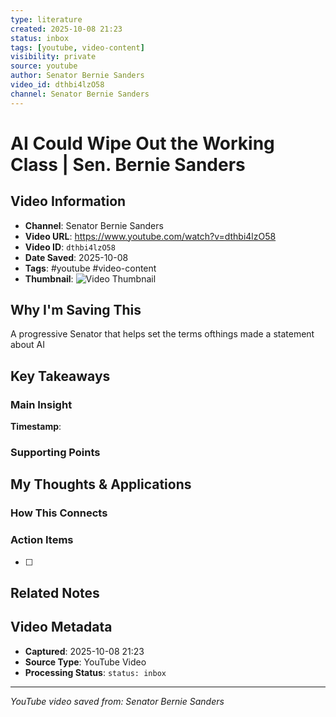 ```yaml
---
type: literature
created: 2025-10-08 21:23
status: inbox
tags: [youtube, video-content]
visibility: private
source: youtube
author: Senator Bernie Sanders
video_id: dthbi4lzO58
channel: Senator Bernie Sanders
---
```




# AI Could Wipe Out the Working Class | Sen. Bernie Sanders

## Video Information
- **Channel**: Senator Bernie Sanders
- **Video URL**: https://www.youtube.com/watch?v=dthbi4lzO58
- **Video ID**: `dthbi4lzO58`
- **Date Saved**: 2025-10-08
- **Tags**: #youtube #video-content
- **Thumbnail**: ![Video Thumbnail](https://i.ytimg.com/vi/dthbi4lzO58/hqdefault.jpg)

## Why I'm Saving This
A progressive Senator that helps set the terms ofthings made a statement about AI

## Key Takeaways
<!-- As you watch, capture key points here -->

### Main Insight
> 

**Timestamp**: 

### Supporting Points
<!-- Add more as you watch -->

## My Thoughts & Applications

### How This Connects
<!-- Links to your existing knowledge -->

### Action Items
- [ ] 

## Related Notes
<!-- Add [[wiki-links]] as you make connections -->

## Video Metadata
<!-- Auto-filled for future reference -->
- **Captured**: 2025-10-08 21:23
- **Source Type**: YouTube Video
- **Processing Status**: `status: inbox`

---
*YouTube video saved from: Senator Bernie Sanders*
